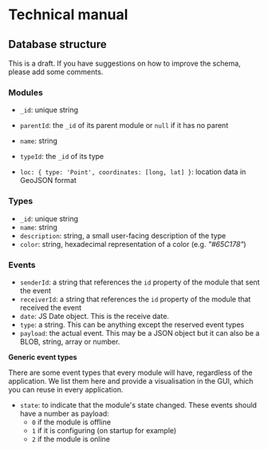 # Technical manual

## Database structure

This is a draft. If you have suggestions on how to improve the schema, please add some comments.

### Modules

- `_id`: unique string
- `parentId`: the `_id` of its parent module or `null` if it has no parent
- `name`: string


- `typeId`: the `_id` of its type
- `loc: { type: 'Point', coordinates: [long, lat] }`: location data in GeoJSON format

### Types

* `_id`: unique string
* `name`: string
* `description`: string, a small user-facing description of the type
* `color`: string, hexadecimal representation of a color (e.g. *"#65C178"*)

### Events

- `senderId`: a string that references the `id` property of the module that sent the event
- `receiverId`: a string that references the `id` property of the module that received the event
- `date`: JS Date object. This is the receive date.
- `type`: a string. This can be anything except the reserved event types
- `payload`: the actual event. This may be a JSON object but it can also be a BLOB, string, array or number.

**Generic event types**

There are some event types that every module will have, regardless of the application. We list them here and provide a visualisation in the GUI, which you can reuse in every application.

- `state`: to indicate that the module's state changed. These events should have a number as payload:
  - `0` if the module is offline
  - `1` if it is configuring (on startup for example)
  - `2` if the module is online